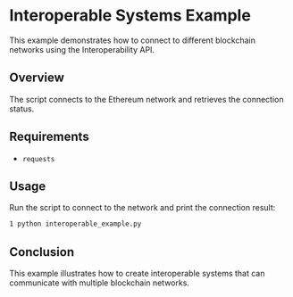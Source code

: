 # Interoperable Systems Example

This example demonstrates how to connect to different blockchain networks using the Interoperability API.

## Overview

The script connects to the Ethereum network and retrieves the connection status.

## Requirements

- `requests`

## Usage

Run the script to connect to the network and print the connection result:

```bash
1 python interoperable_example.py
```

## Conclusion
This example illustrates how to create interoperable systems that can communicate with multiple blockchain networks.
